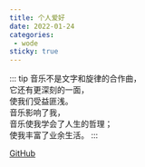 ```yaml
---
title: 个人爱好
date: 2022-01-24
categories:
 - wode
sticky: true
---
```

::: tip
音乐不是文字和旋律的合作曲，  
它还有更深刻的一面，  
使我们受益匪浅。  
音乐影响了我，  
音乐使我学会了人生的哲理；  
使我丰富了业余生活。
:::

<!-- more -->
[GitHub](https://github.com/Gu-yongqi)